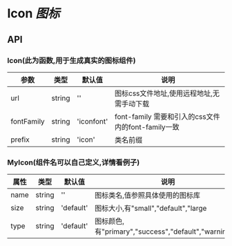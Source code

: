# Icon *图标*

<example />

## API

### Icon(此为函数,用于生成真实的图标组件)

| 参数 | 类型 | 默认值 | 说明 |
| --- | --- | --- | --- |
| url | string | '' | 图标css文件地址,使用远程地址,无需手动下载 |
| fontFamily | string | 'iconfont' | font-family 需要和引入的css文件内的font-family一致 |
| prefix | string | 'icon' | 类名前缀 |



### MyIcon(组件名可以自己定义,详情看例子)

| 属性 | 类型 | 默认值 | 说明 |
| --- | --- | --- | --- |
| name | string | '' | 图标类名,值参照具体使用的图标库 |
| size | string| 'default' | 图标大小,有"small","default","large |
| type | string | 'default' | 图标颜色,有"primary","success","default","warning"等 |
